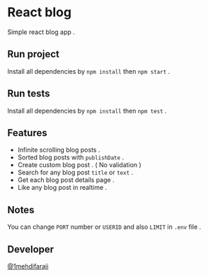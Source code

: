 # React blog

Simple react blog app .

## Run project

Install all dependencies by `npm install` then `npm start` .

## Run tests

Install all dependencies by `npm install` then `npm test` .

## Features

- Infinite scrolling blog posts .
- Sorted blog posts with `publishDate` .
- Create custom blog post . ( No validation )
- Search for any blog post `title` or `text` .
- Get each blog post details page .
- Like any blog post in realtime .

## Notes

You can change `PORT` number or `USERID` and also `LIMIT` in `.env` file .

## Developer

[@1mehdifaraji](https://github.com/1mehdifaraji)

